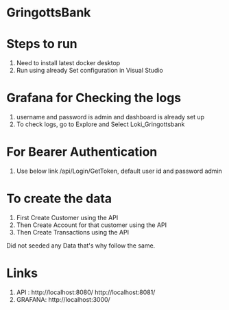 # GringottsBank
# Steps to run
1. Need to install latest docker desktop
2. Run using already Set configuration in Visual Studio

# Grafana for Checking the logs
1. username and password is admin and dashboard is already set up
2. To check logs, go to Explore and Select Loki_Gringottsbank

# For Bearer Authentication
1. Use below link /api/Login/GetToken, default user id and password admin 

# To create the data
1. First Create Customer using the API
2. Then Create Account for that customer using the API
3. Then Create Transactions using the API

Did not seeded any Data that's why follow the same.

# Links
1. API : http://localhost:8080/
         http://localhost:8081/
2. GRAFANA: http://localhost:3000/
